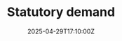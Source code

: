 ---
title: Statutory demand
linkTitle: Statutory demand
date: '2025-04-29T17:10:00Z'
weight: 1
description: No content
draft: false
ref: statutory-demand
---